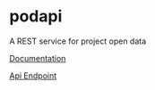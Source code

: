 podapi
======

A REST service for project open data

[Documentation](http://docs.pod.apiary.io/)

[Api Endpoint](http://pod.apiary.io/)
